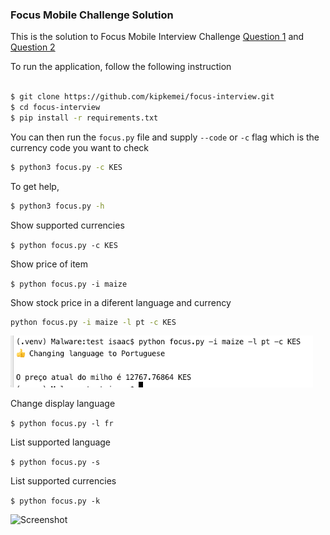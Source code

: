 ### Focus Mobile Challenge Solution

This is the solution to Focus Mobile Interview Challenge [Question 1](./question1.md)
and [Question 2](./question2.md)

To run the application, follow the following instruction

```bash

$ git clone https://github.com/kipkemei/focus-interview.git
$ cd focus-interview
$ pip install -r requirements.txt
``` 

You can then run the `focus.py` file and supply `--code` or `-c` flag which is the currency code you want to check

```bash
$ python3 focus.py -c KES
```

To get help, 
```bash
$ python3 focus.py -h
```



Show supported currencies 

```$ python focus.py -c KES```

Show price of item 

```$ python focus.py -i maize```

Show stock price in a diferent language and currency

```bash
python focus.py -i maize -l pt -c KES
```
![Stock](./stock.png)


Change display language

```$ python focus.py -l fr```

List supported language 

```$ python focus.py -s```

List supported currencies

```$ python focus.py -k```


![Screenshot](./sample.png)


